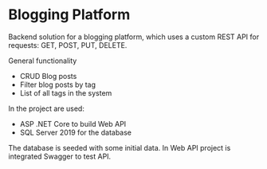 # Blogging Platform

Backend solution for a blogging platform, which uses a custom REST API for requests: GET, POST, PUT, DELETE. 

General functionality
- CRUD Blog posts
- Filter blog posts by tag
- List of all tags in the system

In the project are used:
- ASP .NET Core to build Web API
- SQL Server 2019 for the database

The database is seeded with some initial data. 
In Web API project is integrated Swagger to test API.
